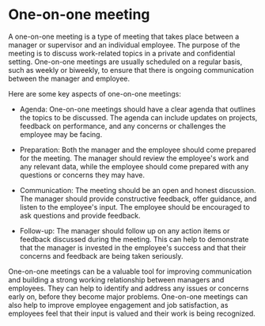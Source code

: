 # One-on-one meeting

A one-on-one meeting is a type of meeting that takes place between a manager or supervisor and an individual employee. The purpose of the meeting is to discuss work-related topics in a private and confidential setting. One-on-one meetings are usually scheduled on a regular basis, such as weekly or biweekly, to ensure that there is ongoing communication between the manager and employee.

Here are some key aspects of one-on-one meetings:

* Agenda: One-on-one meetings should have a clear agenda that outlines the topics to be discussed. The agenda can include updates on projects, feedback on performance, and any concerns or challenges the employee may be facing.

* Preparation: Both the manager and the employee should come prepared for the meeting. The manager should review the employee's work and any relevant data, while the employee should come prepared with any questions or concerns they may have.

* Communication: The meeting should be an open and honest discussion. The manager should provide constructive feedback, offer guidance, and listen to the employee's input. The employee should be encouraged to ask questions and provide feedback.

* Follow-up: The manager should follow up on any action items or feedback discussed during the meeting. This can help to demonstrate that the manager is invested in the employee's success and that their concerns and feedback are being taken seriously.

One-on-one meetings can be a valuable tool for improving communication and building a strong working relationship between managers and employees. They can help to identify and address any issues or concerns early on, before they become major problems. One-on-one meetings can also help to improve employee engagement and job satisfaction, as employees feel that their input is valued and their work is being recognized.
